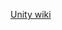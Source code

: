 [Unity wiki](https://docs.unity3d.com/2022.1/Documentation/Manual/realtime-gi-using-enlighten.html)
